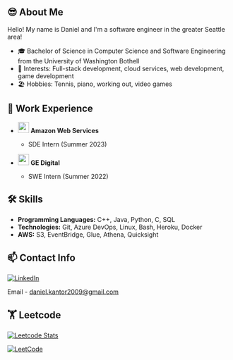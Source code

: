 ## 😎 About Me
Hello! My name is Daniel and I'm a software engineer in the greater Seattle area!
- 🎓 Bachelor of Science in Computer Science and Software Engineering from the University of Washington Bothell
- 🚀 Interests: Full-stack development, cloud services, web development, game development
- 🏖️ Hobbies: Tennis, piano, working out, video games

## 💼 Work Experience ##
- <img src="https://upload.wikimedia.org/wikipedia/commons/thumb/9/93/Amazon_Web_Services_Logo.svg/2560px-Amazon_Web_Services_Logo.svg.png" width="25"> <b>Amazon Web Services</b>
  - SDE Intern (Summer 2023)

- <img src="https://github.com/Chillingfire/Chillingfire/assets/13321336/7a9fb077-56e9-4f88-b9d6-ad6f5254d331" width="25"> <b>GE Digital</b>
  - SWE Intern (Summer 2022)

## 🛠️ Skills
- <b>Programming Languages:</b> C++, Java, Python, C, SQL
- <b>Technologies:</b> Git, Azure DevOps, Linux, Bash, Heroku, Docker
- <b>AWS:</b> S3, EventBridge, Glue, Athena, Quicksight

## 📫 Contact Info

[![LinkedIn](https://img.shields.io/badge/linkedin-%230077B5.svg?style=for-the-badge&logo=linkedin&logoColor=white)](https://www.linkedin.com/in/danielkantora/)

Email - daniel.kantor2009@gmail.com

## 🏋️ Leetcode
[![Leetcode Stats](https://leetcard.jacoblin.cool/chillfire117?theme=unicorn)](https://leetcode.com/chillfire117)

[![LeetCode](https://img.shields.io/badge/LeetCode-000000?style=for-the-badge&logo=LeetCode&logoColor=#d16c06)](https://leetcode.com/chillfire117)

<!---
Chillingfire/Chillingfire is a ✨ special ✨ repository because its `README.md` (this file) appears on your GitHub profile.
You can click the Preview link to take a look at your changes.
--->
